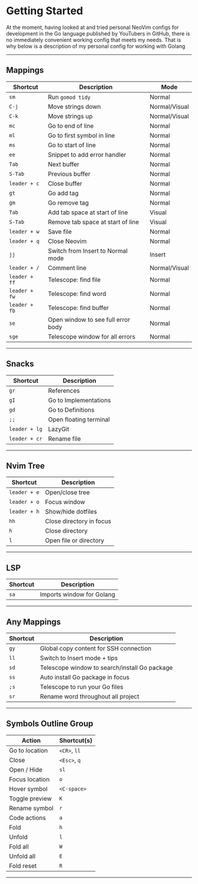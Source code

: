 # Getting Started
At the moment, having looked at and tried personal NeoVim configs for development in the Go language published by YouTubers in GitHub, there is no immediately convenient working config that meets my needs. That is why below is a description of my personal config for working with Golang

---

## Mappings

| Shortcut         | Description                         | Mode           |
|------------------|-------------------------------------|----------------|
| `sm`             | Run `gomod tidy`                    | Normal         |
| `C-j`            | Move strings down                   | Normal/Visual  |
| `C-k`            | Move strings up                     | Normal/Visual  |
| `mc`             | Go to end of line                   | Normal         |
| `ml`             | Go to first symbol in line          | Normal         |
| `ms`             | Go to start of line                 | Normal         |
| `ee`             | Snippet to add error handler        | Normal         |
| `Tab`            | Next buffer                         | Normal         |
| `S-Tab`          | Previous buffer                     | Normal         |
| `leader + c`     | Close buffer                        | Normal         |
| `gt`             | Go add tag                          | Normal         |
| `gm`             | Go remove tag                       | Normal         |
| `Tab`            | Add tab space at start of line      | Visual         |
| `S-Tab`          | Remove tab space at start of line   | Visual         |
| `leader + w`     | Save file                           | Normal         |
| `leader + q`     | Close Neovim                        | Normal         |
| `jj`             | Switch from Insert to Normal mode   | Insert         |
| `leader + /`     | Comment line                        | Normal/Visual  |
| `leader + ff`    | Telescope: find file                | Normal         |
| `leader + fw`    | Telescope: find word                | Normal         |
| `leader + fb`    | Telescope: find buffer              | Normal         |
| `se`             | Open window to see full error body  | Normal         |
| `sge`            | Telescope window for all errors     | Normal         |

---

## Snacks

| Shortcut       | Description                 |
|----------------|-----------------------------|
| `gr`           | References                  |
| `gI`           | Go to Implementations       |
| `gd`           | Go to Definitions           |
| `;;`           | Open floating terminal      |
| `leader + lg`  | LazyGit                     |
| `leader + cr`  | Rename file                 |

---

## Nvim Tree

| Shortcut       | Description                 |
|----------------|-----------------------------|
| `leader + e`   | Open/close tree             |
| `leader + o`   | Focus window                |
| `leader + h`   | Show/hide dotfiles          |
| `hh`           | Close directory in focus    |
| `h`            | Close directory             |
| `l`            | Open file or directory      |

---

## LSP

| Shortcut       | Description                 |
|----------------|-----------------------------|
| `sa`           | Imports window for Golang   |

---

## Any Mappings

| Shortcut       | Description                                   |
|----------------|-----------------------------------------------|
| `gy`           | Global copy content for SSH connection        |
| `ll`           | Switch to Insert mode + tips                  |
| `sd`           | Telescope window to search/install Go package |
| `ss`           | Auto install Go package in focus              |
| `;s`           | Telescope to run your Go files                |
| `sr`           | Rename word throughout all project            |

---

## Symbols Outline Group

| Action           | Shortcut(s)                |
|------------------|----------------------------|
| Go to location   | `<CR>`, `ll`               |
| Close            | `<Esc>`, `q`               |
| Open / Hide      | `sl`                       |
| Focus location   | `o`                        |
| Hover symbol     | `<C-space>`                |
| Toggle preview   | `K`                        |
| Rename symbol    | `r`                        |
| Code actions     | `a`                        |
| Fold             | `h`                        |
| Unfold           | `l`                        |
| Fold all         | `W`                        |
| Unfold all       | `E`                        |
| Fold reset       | `R`                        |
---
